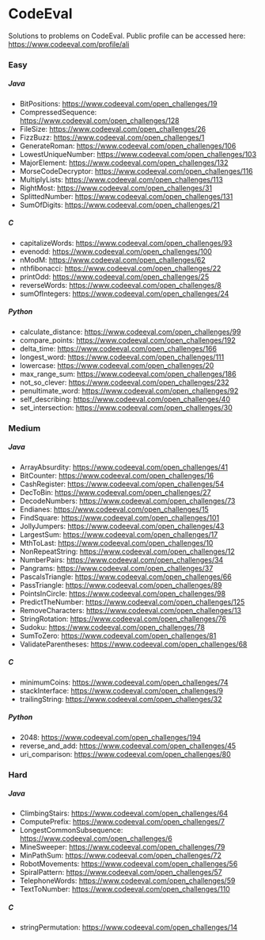CodeEval
========

Solutions to problems on CodeEval. Public profile can be accessed here: https://www.codeeval.com/profile/ali


### Easy

##### Java
- BitPositions: https://www.codeeval.com/open_challenges/19
- CompressedSequence: https://www.codeeval.com/open_challenges/128
- FileSize: https://www.codeeval.com/open_challenges/26
- FizzBuzz: https://www.codeeval.com/open_challenges/1
- GenerateRoman: https://www.codeeval.com/open_challenges/106
- LowestUniqueNumber: https://www.codeeval.com/open_challenges/103
- MajorElement: https://www.codeeval.com/open_challenges/132
- MorseCodeDecryptor: https://www.codeeval.com/open_challenges/116
- MultiplyLists: https://www.codeeval.com/open_challenges/113
- RightMost: https://www.codeeval.com/open_challenges/31
- SplittedNumber: https://www.codeeval.com/open_challenges/131
- SumOfDigits: https://www.codeeval.com/open_challenges/21

##### C
- capitalizeWords: https://www.codeeval.com/open_challenges/93
- evenodd: https://www.codeeval.com/open_challenges/100
- nModM: https://www.codeeval.com/open_challenges/62
- nthfibonacci: https://www.codeeval.com/open_challenges/22
- printOdd: https://www.codeeval.com/open_challenges/25
- reverseWords: https://www.codeeval.com/open_challenges/8
- sumOfIntegers: https://www.codeeval.com/open_challenges/24

##### Python
- calculate_distance: https://www.codeeval.com/open_challenges/99
- compare_points: https://www.codeeval.com/open_challenges/192
- delta_time: https://www.codeeval.com/open_challenges/166
- longest_word: https://www.codeeval.com/open_challenges/111
- lowercase: https://www.codeeval.com/open_challenges/20
- max_range_sum: https://www.codeeval.com/open_challenges/186
- not_so_clever: https://www.codeeval.com/open_challenges/232
- penultimate_word: https://www.codeeval.com/open_challenges/92
- self_describing: https://www.codeeval.com/open_challenges/40
- set_intersection: https://www.codeeval.com/open_challenges/30


### Medium

##### Java
- ArrayAbsurdity: https://www.codeeval.com/open_challenges/41
- BitCounter: https://www.codeeval.com/open_challenges/16
- CashRegister: https://www.codeeval.com/open_challenges/54
- DecToBin: https://www.codeeval.com/open_challenges/27
- DecodeNumbers: https://www.codeeval.com/open_challenges/73
- Endianes: https://www.codeeval.com/open_challenges/15
- FindSquare: https://www.codeeval.com/open_challenges/101
- JollyJumpers: https://www.codeeval.com/open_challenges/43
- LargestSum: https://www.codeeval.com/open_challenges/17
- MthToLast: https://www.codeeval.com/open_challenges/10
- NonRepeatString: https://www.codeeval.com/open_challenges/12
- NumberPairs: https://www.codeeval.com/open_challenges/34
- Pangrams: https://www.codeeval.com/open_challenges/37
- PascalsTriangle: https://www.codeeval.com/open_challenges/66
- PassTriangle: https://www.codeeval.com/open_challenges/89
- PointsInCircle: https://www.codeeval.com/open_challenges/98
- PredictTheNumber: https://www.codeeval.com/open_challenges/125
- RemoveCharacters: https://www.codeeval.com/open_challenges/13
- StringRotation: https://www.codeeval.com/open_challenges/76
- Sudoku: https://www.codeeval.com/open_challenges/78
- SumToZero: https://www.codeeval.com/open_challenges/81
- ValidateParentheses: https://www.codeeval.com/open_challenges/68

##### C
- minimumCoins: https://www.codeeval.com/open_challenges/74
- stackInterface: https://www.codeeval.com/open_challenges/9
- trailingString: https://www.codeeval.com/open_challenges/32

##### Python
- 2048: https://www.codeeval.com/open_challenges/194
- reverse_and_add: https://www.codeeval.com/open_challenges/45
- uri_comparison: https://www.codeeval.com/open_challenges/80


### Hard

##### Java
- ClimbingStairs: https://www.codeeval.com/open_challenges/64
- ComputePrefix: https://www.codeeval.com/open_challenges/7
- LongestCommonSubsequence: https://www.codeeval.com/open_challenges/6
- MineSweeper: https://www.codeeval.com/open_challenges/79
- MinPathSum: https://www.codeeval.com/open_challenges/72
- RobotMovements: https://www.codeeval.com/open_challenges/56
- SpiralPattern: https://www.codeeval.com/open_challenges/57
- TelephoneWords: https://www.codeeval.com/open_challenges/59
- TextToNumber: https://www.codeeval.com/open_challenges/110

##### C
- stringPermutation: https://www.codeeval.com/open_challenges/14
